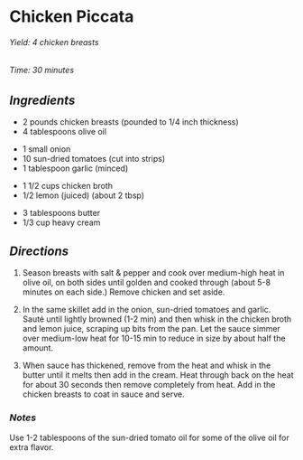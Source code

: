 # Chicken Piccata

######  Yield: 4 chicken breasts
######  Time:  30 minutes

##  *Ingredients*
- 2 pounds chicken breasts (pounded to 1/4 inch thickness)
- 4 tablespoons olive oil
<!--  -->
- 1 small onion
- 10 sun-dried tomatoes (cut into strips)
- 1 tablespoon garlic (minced)
<!---->
- 1 1/2 cups chicken broth
- 1/2 lemon (juiced) (about 2 tbsp)
<!---->
- 3 tablespoons butter
- 1/3 cup heavy cream

##  *Directions*
1. Season breasts with salt & pepper and cook over medium-high heat in olive oil, on both sides until golden and cooked through (about 5-8 minutes on each side.) Remove chicken and set aside.

2. In the same skillet add in the onion, sun-dried tomatoes and garlic. Sauté until lightly browned (1-2 min) and then whisk in the chicken broth and lemon juice, scraping up bits from the pan. Let the sauce simmer over medium-low heat for 10-15 min to reduce in size by about half the amount.

3. When sauce has thickened, remove from the heat and whisk in the butter until it melts then add in the cream. Heat through back on the heat for about 30 seconds then remove completely from heat. Add in the chicken breasts to coat in sauce and serve.

###  *Notes*
Use 1-2 tablespoons of the sun-dried tomato oil for some of the olive oil for extra flavor.